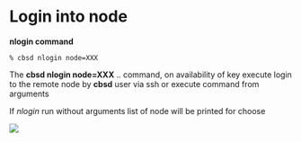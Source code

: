 # Login into node

**nlogin command**

```
% cbsd nlogin node=XXX
```
The **cbsd nlogin node=XXX** .. command, on availability of key execute login to the remote node by **cbsd** user via ssh or execute command from arguments

If _nlogin_ run without arguments list of node will be printed for choose

![](/img/nlogin1.png)
